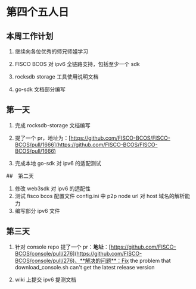# 第四个五人日

## 本周工作计划

1. 继续向各位优秀的师兄师姐学习
2. FISCO BCOS 对 ipv6 全链路支持，包括至少一个 sdk
3. rocksdb storage 工具使用说明文档

4. go-sdk 文档部分编写

## 第一天

1. 完成 rocksdb-storage 文档编写

2. 提了一个 pr，地址为：[https://github.com/FISCO-BCOS/FISCO-BCOS/pull/1666](https://github.com/FISCO-BCOS/FISCO-BCOS/pull/1666)
3. 完成本地 go-sdk 对 ipv6 的适配测试

##　第二天

1. 修改 web3sdk 对 ipv6 的适配性
2. 测试 fisco bcos 配置文件 config.ini 中 p2p node url 对 host 域名的解析能力
3. 编写部分 ipv6 文件

## 第三天

1. 针对 console repo 提了一个 pr：**地址**：[https://github.com/FISCO-BCOS/console/pull/276](https://github.com/FISCO-BCOS/console/pull/276)、**解决的问题**：Fix the problem that download_console.sh can't get the latest release version

2. wiki 上提交 ipv6 提测文档

